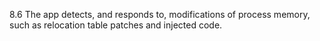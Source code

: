 8.6 The app detects, and responds to, modifications of process memory, such as relocation table patches and injected code.